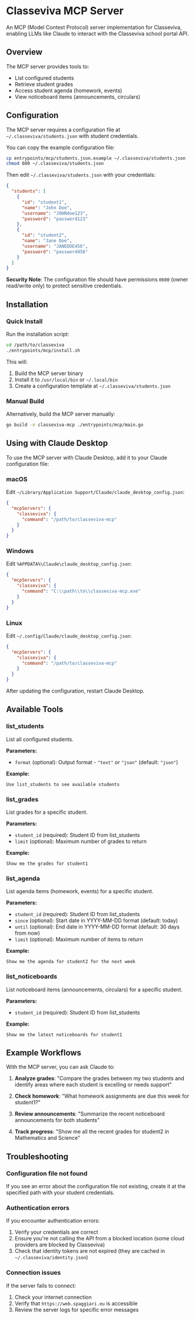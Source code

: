 # Classeviva MCP Server

An MCP (Model Context Protocol) server implementation for Classeviva, enabling LLMs like Claude to interact with the Classeviva school portal API.

## Overview

The MCP server provides tools to:
- List configured students
- Retrieve student grades
- Access student agenda (homework, events)
- View noticeboard items (announcements, circulars)

## Configuration

The MCP server requires a configuration file at `~/.classeviva/students.json` with student credentials.

You can copy the example configuration file:

```bash
cp entrypoints/mcp/students.json.example ~/.classeviva/students.json
chmod 600 ~/.classeviva/students.json
```

Then edit `~/.classeviva/students.json` with your credentials:

```json
{
  "students": [
    {
      "id": "student1",
      "name": "John Doe",
      "username": "JOHNdoe123",
      "password": "password123"
    },
    {
      "id": "student2",
      "name": "Jane Doe",
      "username": "JANEDOE456",
      "password": "password456"
    }
  ]
}
```

**Security Note**: The configuration file should have permissions `0600` (owner read/write only) to protect sensitive credentials.

## Installation

### Quick Install

Run the installation script:

```bash
cd /path/to/classeviva
./entrypoints/mcp/install.sh
```

This will:
1. Build the MCP server binary
2. Install it to `/usr/local/bin` or `~/.local/bin`
3. Create a configuration template at `~/.classeviva/students.json`

### Manual Build

Alternatively, build the MCP server manually:

```bash
go build -o classeviva-mcp ./entrypoints/mcp/main.go
```

## Using with Claude Desktop

To use the MCP server with Claude Desktop, add it to your Claude configuration file:

### macOS
Edit `~/Library/Application Support/Claude/claude_desktop_config.json`:

```json
{
  "mcpServers": {
    "classeviva": {
      "command": "/path/to/classeviva-mcp"
    }
  }
}
```

### Windows
Edit `%APPDATA%\Claude\claude_desktop_config.json`:

```json
{
  "mcpServers": {
    "classeviva": {
      "command": "C:\\path\\to\\classeviva-mcp.exe"
    }
  }
}
```

### Linux
Edit `~/.config/Claude/claude_desktop_config.json`:

```json
{
  "mcpServers": {
    "classeviva": {
      "command": "/path/to/classeviva-mcp"
    }
  }
}
```

After updating the configuration, restart Claude Desktop.

## Available Tools

### list_students

List all configured students.

**Parameters:**
- `format` (optional): Output format - `"text"` or `"json"` (default: `"json"`)

**Example:**
```
Use list_students to see available students
```

### list_grades

List grades for a specific student.

**Parameters:**
- `student_id` (required): Student ID from list_students
- `limit` (optional): Maximum number of grades to return

**Example:**
```
Show me the grades for student1
```

### list_agenda

List agenda items (homework, events) for a specific student.

**Parameters:**
- `student_id` (required): Student ID from list_students
- `since` (optional): Start date in YYYY-MM-DD format (default: today)
- `until` (optional): End date in YYYY-MM-DD format (default: 30 days from now)
- `limit` (optional): Maximum number of items to return

**Example:**
```
Show me the agenda for student2 for the next week
```

### list_noticeboards

List noticeboard items (announcements, circulars) for a specific student.

**Parameters:**
- `student_id` (required): Student ID from list_students

**Example:**
```
Show me the latest noticeboards for student1
```

## Example Workflows

With the MCP server, you can ask Claude to:

1. **Analyze grades**: "Compare the grades between my two students and identify areas where each student is excelling or needs support"

2. **Check homework**: "What homework assignments are due this week for student1?"

3. **Review announcements**: "Summarize the recent noticeboard announcements for both students"

4. **Track progress**: "Show me all the recent grades for student2 in Mathematics and Science"

## Troubleshooting

### Configuration file not found

If you see an error about the configuration file not existing, create it at the specified path with your student credentials.

### Authentication errors

If you encounter authentication errors:
1. Verify your credentials are correct
2. Ensure you're not calling the API from a blocked location (some cloud providers are blocked by Classeviva)
3. Check that identity tokens are not expired (they are cached in `~/.classeviva/identity.json`)

### Connection issues

If the server fails to connect:
1. Check your internet connection
2. Verify that `https://web.spaggiari.eu` is accessible
3. Review the server logs for specific error messages
